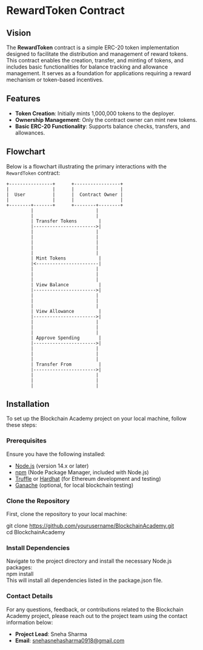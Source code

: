 # RewardToken Contract

## Vision

The **RewardToken** contract is a simple ERC-20 token implementation designed to facilitate the distribution and management of reward tokens. This contract enables the creation, transfer, and minting of tokens, and includes basic functionalities for balance tracking and allowance management. It serves as a foundation for applications requiring a reward mechanism or token-based incentives.

## Features

- **Token Creation**: Initially mints 1,000,000 tokens to the deployer.
- **Ownership Management**: Only the contract owner can mint new tokens.
- **Basic ERC-20 Functionality**: Supports balance checks, transfers, and allowances.

## Flowchart

Below is a flowchart illustrating the primary interactions with the `RewardToken` contract:

```plaintext
+----------------+      +-----------------+
|                |      |                 |
|  User          |      |  Contract Owner |
|                |      |                 |
+--------+-------+      +--------+--------+
         |                       |
         |                       |
         | Transfer Tokens        |
         |----------------------->|
         |                       |
         |                       |
         |                       |
         |                       |
         |                       |
         | Mint Tokens            |
         |<-----------------------|
         |                       |
         |                       |
         |                       |
         | View Balance           |
         |----------------------->|
         |                       |
         |                       |
         |                       |
         | View Allowance         |
         |----------------------->|
         |                       |
         |                       |
         |                       |
         | Approve Spending       |
         |----------------------->|
         |                       |
         |                       |
         |                       |
         | Transfer From          |
         |----------------------->|
         |                       |
         |                       |
         |                       |

```
## Installation

To set up the Blockchain Academy project on your local machine, follow these steps:

### Prerequisites

Ensure you have the following installed:
- [Node.js](https://nodejs.org/) (version 14.x or later)
- [npm](https://www.npmjs.com/) (Node Package Manager, included with Node.js)
- [Truffle](https://www.trufflesuite.com/truffle) or [Hardhat](https://hardhat.org/) (for Ethereum development and testing)
- [Ganache](https://www.trufflesuite.com/ganache) (optional, for local blockchain testing)

### Clone the Repository

First, clone the repository to your local machine:

git clone https://github.com/yourusername/BlockchainAcademy.git<br/>
cd BlockchainAcademy

### Install Dependencies
Navigate to the project directory and install the necessary Node.js packages:<br/>
npm install<br/>
This will install all dependencies listed in the package.json file.

### Contact Details

For any questions, feedback, or contributions related to the Blockchain Academy project, please reach out to the project team using the contact information below:

- **Project Lead**: Sneha Sharma
- **Email**: snehasnehasharma0918@gmail.com
